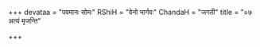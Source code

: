 +++
devataa = "पवमानः सोमः"
RShiH = "वेनो भार्गवः"
ChandaH = "जगती"
title = "०७ अत्यं मृजन्ति"

+++
